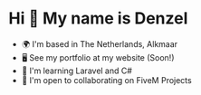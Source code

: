 # Hi 👋 My name is Denzel

- 🌍 I'm based in The Netherlands, Alkmaar
- 🖥️ See my portfolio at my website (Soon!)
- 🧠 I'm learning Laravel and C#
- 🤝 I'm open to collaborating on FiveM Projects

